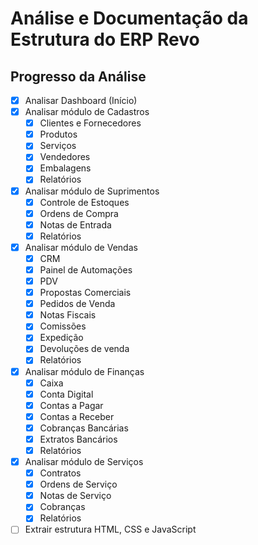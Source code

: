 # Análise e Documentação da Estrutura do ERP Revo

## Progresso da Análise

- [x] Analisar Dashboard (Início)
- [x] Analisar módulo de Cadastros
  - [x] Clientes e Fornecedores
  - [x] Produtos
  - [x] Serviços
  - [x] Vendedores
  - [x] Embalagens
  - [x] Relatórios
- [x] Analisar módulo de Suprimentos
  - [x] Controle de Estoques
  - [x] Ordens de Compra
  - [x] Notas de Entrada
  - [x] Relatórios
- [x] Analisar módulo de Vendas
  - [x] CRM
  - [x] Painel de Automações
  - [x] PDV
  - [x] Propostas Comerciais
  - [x] Pedidos de Venda
  - [x] Notas Fiscais
  - [x] Comissões
  - [x] Expedição
  - [x] Devoluções de venda
  - [x] Relatórios
- [x] Analisar módulo de Finanças
  - [x] Caixa
  - [x] Conta Digital
  - [x] Contas a Pagar
  - [x] Contas a Receber
  - [x] Cobranças Bancárias
  - [x] Extratos Bancários
  - [x] Relatórios
- [x] Analisar módulo de Serviços
  - [x] Contratos
  - [x] Ordens de Serviço
  - [x] Notas de Serviço
  - [x] Cobranças
  - [x] Relatórios
- [ ] Extrair estrutura HTML, CSS e JavaScript
